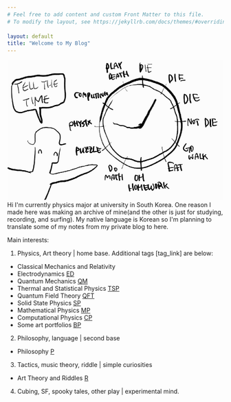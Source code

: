 ```yaml
---
# Feel free to add content and custom Front Matter to this file.
# To modify the layout, see https://jekyllrb.com/docs/themes/#overriding-theme-defaults

layout: default
title: "Welcome to My Blog"
---
```


![Hi](./assets/img/img.jpg)
Hi I'm currently physics major at university in South Korea. One reason I made here was making an archive of mine(and the other is just for studying, recording, and surfing). My native language is Korean so I'm planning to translate some of my notes from my private blog to here. 

Main interests: 

1. Physics, Art theory \| home base. Additional tags [tag_link] are below:
- Classical Mechanics and Relativity
- Electrodynamics [ED](./ED/ED_content.html)
- Quantum Mechanics [QM](./QM/QM_content.html)
- Thermal and Statistical Physics [TSP](./TSP/TSP_content.html)
- Quantum Field Theory [QFT](./QFT/QFT_content.html)
- Solid State Physics [SP](./SP/SP_content.html)
- Mathematical Physics [MP](./MP/MP_content.html)
- Computational Physics [CP](./CP/CP_content.html)
- Some art portfolios [BP](./BP/BP_content.html)

2. Philosophy, language \| second base
- Philosophy [P](./P/P_content.html)

3. Tactics, music theory, riddle | simple curiosities
- Art Theory and Riddles [R](./R/R_content.html)

4. Cubing, SF, spooky tales, other play \| experimental mind.
